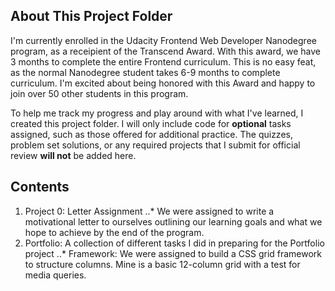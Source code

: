 ## About This Project Folder
I'm currently enrolled in the Udacity Frontend Web Developer Nanodegree program, as a receipient of the Transcend Award. With this award, we have 3 months to complete the entire Frontend curriculum.  This is no easy feat, as the normal Nanodegree student takes 6-9 months to complete curriculum. I'm excited about being honored with this Award and happy to join over 50 other students in this program.

To help me track my progress and play around with what I've learned, I created this project folder. I will only include code for **optional** tasks assigned, such as those offered for additional practice. The quizzes, problem set solutions, or any required projects that I submit for official review **will not** be added here.

## Contents 
1. Project 0: Letter Assignment
..* We were assigned to write a motivational letter to ourselves outlining our learning goals and what we hope to achieve by the end of the program.
2. Portfolio: A collection of different tasks I did in preparing for the Portfolio project
..* Framework: We were assigned to build a CSS grid framework to structure columns. Mine is a basic 12-column grid with a test for media queries.
